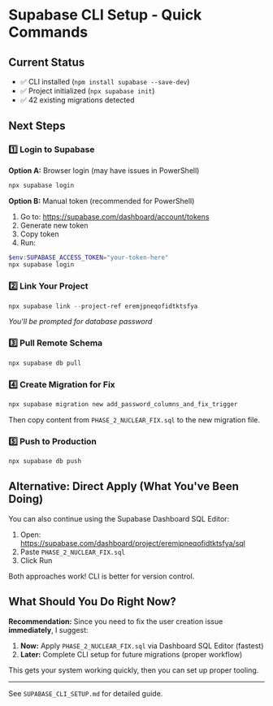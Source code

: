 # Supabase CLI Setup - Quick Commands

## Current Status
- ✅ CLI installed (`npm install supabase --save-dev`)
- ✅ Project initialized (`npx supabase init`)
- ✅ 42 existing migrations detected

## Next Steps

### 1️⃣ Login to Supabase

**Option A:** Browser login (may have issues in PowerShell)
```powershell
npx supabase login
```

**Option B:** Manual token (recommended for PowerShell)
1. Go to: https://supabase.com/dashboard/account/tokens
2. Generate new token
3. Copy token
4. Run:
```powershell
$env:SUPABASE_ACCESS_TOKEN="your-token-here"
npx supabase login
```

### 2️⃣ Link Your Project
```powershell
npx supabase link --project-ref eremjpneqofidtktsfya
```
*You'll be prompted for database password*

### 3️⃣ Pull Remote Schema
```powershell
npx supabase db pull
```

### 4️⃣ Create Migration for Fix
```powershell
npx supabase migration new add_password_columns_and_fix_trigger
```

Then copy content from `PHASE_2_NUCLEAR_FIX.sql` to the new migration file.

### 5️⃣ Push to Production
```powershell
npx supabase db push
```

## Alternative: Direct Apply (What You've Been Doing)

You can also continue using the Supabase Dashboard SQL Editor:
1. Open: https://supabase.com/dashboard/project/eremjpneqofidtktsfya/sql
2. Paste `PHASE_2_NUCLEAR_FIX.sql`
3. Click Run

Both approaches work! CLI is better for version control.

## What Should You Do Right Now?

**Recommendation:** Since you need to fix the user creation issue **immediately**, I suggest:

1. **Now:** Apply `PHASE_2_NUCLEAR_FIX.sql` via Dashboard SQL Editor (fastest)
2. **Later:** Complete CLI setup for future migrations (proper workflow)

This gets your system working quickly, then you can set up proper tooling.

---

See `SUPABASE_CLI_SETUP.md` for detailed guide.
